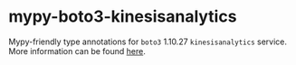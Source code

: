 # mypy-boto3-kinesisanalytics

Mypy-friendly type annotations for `boto3` 1.10.27 `kinesisanalytics` service.
More information can be found [here](https://github.com/vemel/mypy_boto3).
